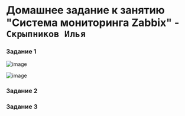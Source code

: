 # Домашнее задание к занятию "Система мониторинга Zabbix" - `Скрыпников Илья`


### Задание 1

![image](https://github.com/Skrypnikoviv/8-01hw/assets/162264420/4b117f55-c586-4864-b7b9-03f4b24a3b9b)

![image](https://github.com/Skrypnikoviv/8-01hw/assets/162264420/326afa64-0fda-4edb-a6af-1e2047b12dd1)


### Задание 2



### Задание 3


